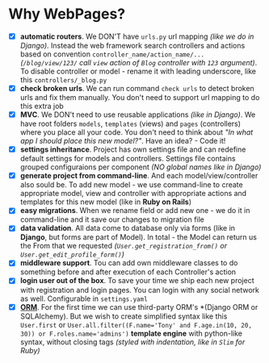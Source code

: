 Why WebPages?
=====

- [x] **automatic routers**. We DON'T have `urls.py` url mapping *(like we do in Django)*. Instead the web framework search controllers and actions based on convention `controller_name/action_name/...` *(`/blog/view/123/` call `view` action of `Blog` controller with `123` argument)*. To disable controller or model - rename it with leading underscore, like this `controllers/_blog.py`
- [x] **check broken urls**. We can run command `check urls` to detect broken urls and fix them manually. You don't need to support url mapping to do this extra job
- [x] **MVC**. We DON't need to use reusable applications *(like in Django)*. We have root folders `models`, `templates` (views) and `pages` (controllers) where you place all your code. You don't need to think about *"In what app I should place this new model?"*. Have an idea? - Code it!
- [x] **settings inheritance**. Project has own settings file and can redefine default settings for models and controllers. Settings file contains grouped configuraions per component *(NO global names like in Django)*
- [x] **generate project from command-line**. And each model/view/controller also sould be. To add new model - we use command-line to create appropriate model, view and controller with appropriate actions and templates for this new model (like in **Ruby on Rails**)
- [x] **easy migrations**. When we rename field or add new one - we do it in command-line and it save our changes to migration file
- [x] **data validation**. All data come to database only via forms (like in **Django**, but forms are part of Model). In total - the Model can return us the From that we requested *(`User.get_registration_from()` or `User.get_edit_profile_form()`)*
- [x] **middleware support**. Tou can add own middleware classes to do something before and after execution of each Controller's action
- [x] **login user out of the box**. To save your time we ship each new project with registration and login pages. You can login with any social network as well. Configurable in `settings.yaml`
- [x] **[ORM](https://github.com/webpages/orm)**. For the first time we can use third-party ORM's *(Django ORM or SQLAlchemy). But we wish to create simplified syntax like this `User.first` or `User.all.filter((F.name='Tony' and F.age.in(10, 20, 30)) or F.roles.name='admins')`
 **template engine** with python-like syntax, without closing tags *(styled with indentation, like in `Slim` for Ruby)*
